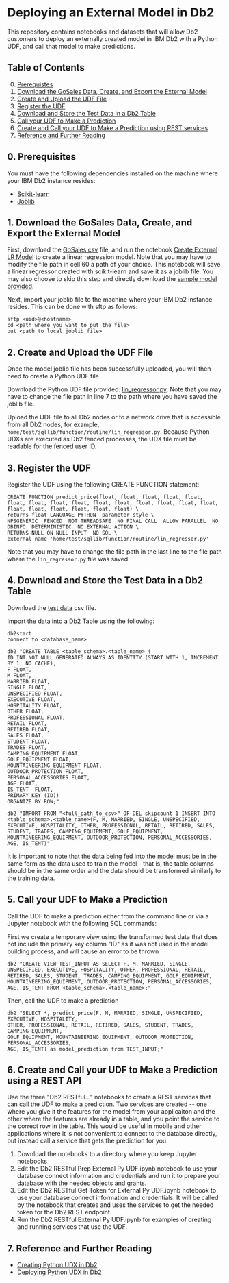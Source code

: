 # Deploying an External Model in Db2

This repository contains notebooks and datasets that will allow Db2 customers to deploy an externally created model in IBM Db2 with a Python UDF, and call that model to make predictions.

## Table of Contents
0. [Prerequistes](#Prerequisites)
1. [Download the GoSales Data, Create, and Export the External Model](#Create)
2. [Create and Upload the UDF File](#Upload)
3. [Register the UDF](#Register)
4. [Download and Store the Test Data in a Db2 Table](#ImportData)
5. [Call your UDF to Make a Prediction](#Predict)
6. [Create and Call your UDF to Make a Prediction using REST services ](#RESTAPI)
7. [Reference and Further Reading](#Reference)


## 0. Prerequisites <a name="Prerequisites"></a>

You must have the following dependencies installed on the machine where your IBM Db2 instance resides:
- [Scikit-learn](https://scikit-learn.org/stable/install.html)
- [Joblib](https://joblib.readthedocs.io/en/latest/installing.html)

## 1. Download the GoSales Data, Create, and Export the External Model <a name="Create"></a>

First, download the [GoSales.csv](GoSales.csv) file, and run the notebook [Create External LR Model](CreatinganExternalModel.ipynb) to create a linear regression model. Note that you may have to modify the file path in cell 60 a path of your choice. This notebook will save a linear regressor created with scikit-learn and save it as a joblib file. You may also choose to skip this step and directly download the [sample model provided](external_model.joblib).

Next, import your joblib file to the machine where your IBM Db2 instance resides. This can be done with sftp as follows:

```
sftp <uid>@<hostname>
cd <path_where_you_want_to_put_the_file>
put <path_to_local_joblib_file>
```

## 2. Create and Upload the UDF File <a name="Upload"></a>

Once the model joblib file has been successfully uploaded, you will then need to create a Python UDF file.

Download the Python UDF file provided: [lin_regressor.py](lin_regressor.py). Note that you may have to change the file path in line 7 to the path where you have saved the joblib file.

Upload the UDF file to all Db2 nodes or to a network drive that is accessible from all Db2 nodes, for example, `home/test/sqllib/function/routine/lin_regressor.py`. Because Python UDXs are executed as Db2 fenced processes, the UDX file must be readable for the fenced user ID.

## 3. Register the UDF <a name="Register"></a>

Register the UDF using the following CREATE FUNCTION statement:

```
CREATE FUNCTION predict_price(float, float, float, float, float, float, float, float, float, float, float, float, float, float, float, float, float, float, float, float, float) \
returns float LANGUAGE PYTHON  parameter style \
NPSGENERIC  FENCED  NOT THREADSAFE  NO FINAL CALL  ALLOW PARALLEL  NO DBINFO  DETERMINISTIC  NO EXTERNAL ACTION \
RETURNS NULL ON NULL INPUT  NO SQL \
external name 'home/test/sqllib/function/routine/lin_regressor.py'
```

Note that you may have to change the file path in the last line to the file path where the `lin_regressor.py` file was saved.

## 4. Download and Store the Test Data in a Db2 Table <a name="ImportData"></a>

Download the [test data](UDFTestData.csv) csv file.

Import the data into a Db2 Table using the following:

```
db2start
connect to <database_name>

db2 "CREATE TABLE <table_schema>.<table_name> (
ID INT NOT NULL GENERATED ALWAYS AS IDENTITY (START WITH 1, INCREMENT BY 1, NO CACHE),
F FLOAT,
M FLOAT,
MARRIED FLOAT,
SINGLE FLOAT,
UNSPECIFIED FLOAT,
EXECUTIVE FLOAT,
HOSPITALITY FLOAT,
OTHER FLOAT,
PROFESSIONAL FLOAT,
RETAIL FLOAT,
RETIRED FLOAT,
SALES FLOAT,
STUDENT FLOAT,
TRADES FLOAT,
CAMPING_EQUIPMENT FLOAT,
GOLF_EQUIPMENT FLOAT,
MOUNTAINEERING_EQUIPMENT FLOAT,
OUTDOOR_PROTECTION FLOAT,
PERSONAL_ACCESSORIES FLOAT,
AGE FLOAT,
IS_TENT  FLOAT,
PRIMARY KEY (ID))
ORGANIZE BY ROW;"

db2 "IMPORT FROM "<full_path_to_csv>" OF DEL skipcount 1 INSERT INTO 
<table_schema>.<table_name>(F, M, MARRIED, SINGLE, UNSPECIFIED, EXECUTIVE, HOSPITALITY, OTHER, PROFESSIONAL, RETAIL, RETIRED, SALES, STUDENT, TRADES, CAMPING_EQUIPMENT, GOLF_EQUIPMENT, MOUNTAINEERING_EQUIPMENT, OUTDOOR_PROTECTION, PERSONAL_ACCESSORIES, AGE, IS_TENT)"
```

It is important to note that the data being fed into the model must be in the same form as the data used to train the model - that is, the table columns should be in the same order and the data should be transformed similarly to the training data.

## 5. Call your UDF to Make a Prediction <a name="Predict"></a>

Call the UDF to make a prediction either from the command line or via a Jupyter notebook with the following SQL commands:


First we create a temporary view using the transformed test data that does not include the primary key column "ID" as it was not used in the model building process, and will cause an error to be thrown

```
db2 "CREATE VIEW TEST_INPUT AS SELECT F, M, MARRIED, SINGLE, UNSPECIFIED, EXECUTIVE, HOSPITALITY, OTHER, PROFESSIONAL, RETAIL, RETIRED, SALES, STUDENT, TRADES, CAMPING_EQUIPMENT, GOLF_EQUIPMENT, MOUNTAINEERING_EQUIPMENT, OUTDOOR_PROTECTION, PERSONAL_ACCESSORIES, AGE, IS_TENT FROM <table_schema>.<table_name>;"
```

Then, call the UDF to make a prediction

```
db2 "SELECT *, predict_price(F, M, MARRIED, SINGLE, UNSPECIFIED, EXECUTIVE, HOSPITALITY, 
OTHER, PROFESSIONAL, RETAIL, RETIRED, SALES, STUDENT, TRADES, CAMPING_EQUIPMENT, 
GOLF_EQUIPMENT, MOUNTAINEERING_EQUIPMENT, OUTDOOR_PROTECTION, PERSONAL_ACCESSORIES, 
AGE, IS_TENT) as model_prediction from TEST_INPUT;"
```

## 6. Create and Call your UDF to Make a Prediction using a REST API <a name="RESTAPI"></a>

Use the three "Db2 RESTful..." notebooks to create a REST services that can call the UDF to make a prediction.  Two services are created -- one where you give it the features for the model from your applicaiton and the other where the features are already in a table, and you point the service to the correct row in the table.  This would be useful in mobile and other applications where it is not convenient to connect to the database directly, but instead call a service that gets the prediction for you.   

1.  Download the notebooks to a directory where you keep Jupyter notebooks
2.  Edit the Db2 RESTful Prep External Py UDF.ipynb notebook to use your database connect information and credentials and run it to prepare your database with the needed objects and grants.
3.  Edit the Db2 RESTful Get Token for External Py UDF.ipynb notebook to use your database connect information and credentials. It will be called by the notebook that creates and uses the services to get the needed token for the Db2 REST endpoint.
4.   Run the Db2 RESTful External Py UDF.ipynb for examples of creating and running services that use the UDF.

## 7. Reference and Further Reading <a name="Reference"></a>

- [Creating Python UDX in Db2](https://www.ibm.com/support/knowledgecenter/SSHRBY/com.ibm.swg.im.dashdb.udx.doc/doc/udx_t_create_udx_python.html)
- [Deploying Python UDX in Db2](https://www.ibm.com/support/knowledgecenter/SSHRBY/com.ibm.swg.im.dashdb.udx.doc/doc/udx_t_deploying_python.html)